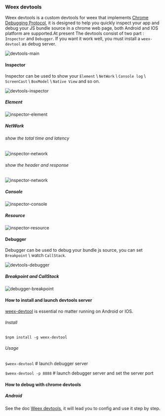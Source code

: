### Weex devtools

Weex devtools is a custom devtools for weex that implements [Chrome Debugging Protocol](https://developer.chrome.com/devtools/docs/debugger-protocol), it is designed to help you quickly inspect your app and debug your JS bundle source in a chrome web page, both Android and IOS platform are supported.At present The devtools consist of two part : `Inspector` and `Debugger`. If you want it work well, you must install a `weex-devtool` as debug server.

![devtools-main](../images/devtools-main.png "devtools-main")

#### Inspector
 Inspector can be used to show your `Element` \ `NetWork` \ `Console log` \ `ScreenCast` \ `BoxModel` \ `Native View` and so on.

![devtools-inspector](../images/devtools-inspector.png "devtools-inspector")

##### Element
![inspector-element](../images/inspector-element.png "inspector-element")

##### NetWork

###### show the total time and latency
![inspector-network](../images/inspector-network0.png "inspector-network")
###### show the header and response
![inspector-network](../images/inspector-network1.png "inspector-network")

##### Console
![inspector-console](../images/inspector-console.png "inspector-console")

##### Resource
![inspector-resource](../images/inspector-resource.png "inspector-resource")

#### Debugger

 Debugger can be used to debug your bundle js source, you can set `Breakpoint` \ watch `CallStack`.
 
![devtools-debugger](../images/devtools-debugger.png "devtools-debugger")

##### Breakpoint and CallStack
![debugger-breakpoint](../images/debugger-breakpoint.png "debugger-breakpoint")


#### How to install and launch devtools server

[weex-devtool](https://github.com/weexteam/weex-devtool) is essential no matter running on Android or IOS.


###### Install
```
$npm install -g weex-devtool
```

######  Usage

`$weex-devtool`  # launch debugger server

`$weex-devtool -p 8888`  # launch debugger server and set the server port

#### How to debug with chrome devtools

##### Android

See the doc [Weex devtools](../../android/inspector/README.md), it will lead you to config and use it step by step.













